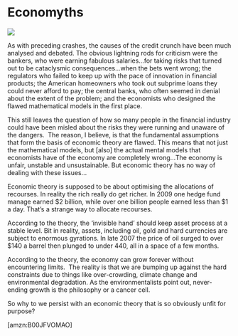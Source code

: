 Economyths
==========
![](/bookimg/economyths.jpg)

As with preceding crashes, the causes of the credit crunch have been much
analysed and debated. The obvious lightning rods for criticism were the bankers,
who were earning fabulous salaries…for taking risks that turned out to be
cataclysmic consequences…when the bets went wrong; the regulators who failed to
keep up with the pace of innovation in financial products; the American
homeowners who took out subprime loans they could never afford to pay; the
central banks, who often seemed in denial about the extent of the problem; and
the economists who designed the flawed mathematical models in the first place.

This still leaves the question of how so many people in the financial industry
could have been misled about the risks they were running and unaware of the
dangers.  The reason, I believe, is that the fundamental assumptions that form
the basis of economic theory are flawed. This means that not just the
mathematical models, but [also] the actual mental models that economists have of
the economy are completely wrong…The economy is unfair, unstable and
unsustainable. But economic theory has no way of dealing with these issues…

Economic theory is supposed to be about optimising the allocations of recourses.
In reality the rich really do get richer. In 2009 one hedge fund manage earned
$2 billion, while over one billion people earned less than $1 a day. That’s a
strange way to allocate recourses. 

According to the theory, the ‘invisible hand’ should keep asset process at a
stable level. Bit in reality, assets, including oil, gold and hard currencies
are subject to enormous gyrations. In late 2007 the price of oil surged to over
$140 a barrel then plunged to under 440, all in a space of a few months.

According to the theory, the economy can grow forever without encountering
limits.  The reality is that we are bumping up against the hard constraints due
to things like over-crowding, climate change and environmental degradation. As
the environmentalists point out, never-ending growth is the philosophy or a
cancer cell.

So why to we persist with an economic theory that is so obviously unfit for
purpose? 

[amzn:B00JFVOMAO]

